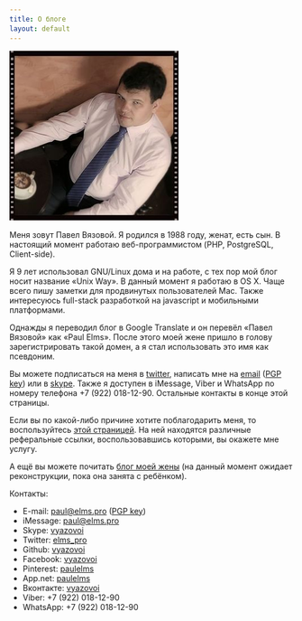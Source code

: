 ```yaml
---
title: О блоге
layout: default
---
```


<img src="/images/photo.jpg" alt="Фото" title="Фото" class="img-responsive front-photo hidden-xs pull-right" />

Меня зовут Павел Вязовой. Я родился в 1988 году, женат, есть сын. В настоящий момент работаю веб-программистом (PHP, PostgreSQL, Client-side).

Я 9 лет использовал GNU/Linux дома и на работе, с тех пор мой блог носит название «Unix Way». В данный момент я работаю в OS X. Чаще всего пишу заметки для продвинутых пользователей Mac. Также интересуюсь full-stack разработкой на javascript и мобильными платформами.

Однажды я переводил блог в Google Translate и он перевёл «Павел Вязовой» как «Paul Elms». После этого моей жене пришло в голову зарегистрировать такой домен, а я стал использовать это имя как псевдоним.

Вы можете подписаться на меня в [twitter][twitter], написать мне на [email][email] ([PGP key][pgp]) или в [skype][skype]. Также я доступен в iMessage, Viber и WhatsApp по номеру телефона +7 (922) 018-12-90. Остальные контакты в конце этой страницы.

Если вы по какой-либо причине хотите поблагодарить меня, то воспользуйтесь [этой страницей](/thx.html). На ней находятся различные реферальные ссылки, воспользовавшись которыми, вы окажете мне услугу.

А ещё вы можете почитать <a href="http://marina.elms.pro">блог моей жены</a> (на данный момент ожидает реконструкции, пока она занята с ребёнком).

Контакты:

- E-mail: [paul@elms.pro][email] ([PGP key][pgp])
- iMessage: [paul@elms.pro][im]
- Skype: [vyazovoi][skype]
- Twitter: [elms_pro][twitter]
- Github: [vyazovoi][github]
- Facebook: [vyazovoi][facebook]
- Pinterest: [paulelms][pinterest]
- App.net: [paulelms][adn]
- Вконтакте: [vyazovoi][vk]
- Viber: +7 (922) 018-12-90
- WhatsApp: +7 (922) 018-12-90

[twitter]: http://twitter.com/elms_pro "Twitter"
[email]: mailto:paul@elms.pro "E-mail"
[im]: imessage:paul@elms.pro "E-mail"
[pgp]: /files/64D95937.asc "PGP/GPG key"
[skype]: skype:vyazovoi?chat "Skype"
[github]: http://github.com/vyazovoi "Github"
[facebook]: http://facebook.com/vyazovoi/ "Facebook"
[adn]: https://alpha.app.net/paulelms "APP.NET"
[vk]: http://vk.com/vyazovoi "Vkontakte"
[pinterest]: http://www.pinterest.com/paulelms/ "Pinterest"